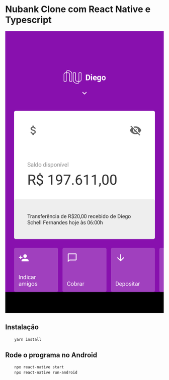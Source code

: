 # Nubank Clone com React Native e Typescript
![Example](example/nubank-example.png)

## Instalação

```bash
    yarn install
```

## Rode o programa no Android

```bash
    npx react-native start
    npx react-native run-android
``` 